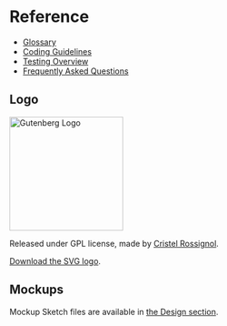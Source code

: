 # Reference

- [Glossary](/docs/designers-developers/glossary.md)
- [Coding Guidelines](/docs/contributors/coding-guidelines.md)
- [Testing Overview](/docs/contributors/testing-overview.md)
- [Frequently Asked Questions](/docs/designers-developers/faq.md)

## Logo
<img width="200" src="https://raw.githubusercontent.com/WordPress/gutenberg/master/docs/final-g-wapuu-black.svg?sanitize=true" alt="Gutenberg Logo" />

Released under GPL license, made by [Cristel Rossignol](https://twitter.com/cristelrossi).

[Download the SVG logo](https://github.com/WordPress/gutenberg/blob/master/docs/final-g-wapuu-black.svg).

## Mockups

Mockup Sketch files are available in [the Design section](/docs/designers-developers/designers/design-resources.md).
